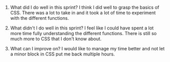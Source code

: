 1. What did I do well in this sprint?
I think I did well to grasp the basics of CSS.  There was a lot to take in and it took a lot of time to experiment with the different functions.

2. What didn't I do well in this sprint?
I feel like I could have spent a lot more time fully understanding the different functions.  There is still so much more to CSS that I don't know about.

3. What can I improve on?
I would like to manage my time better and not let a minor block in CSS put me back multiple hours. 